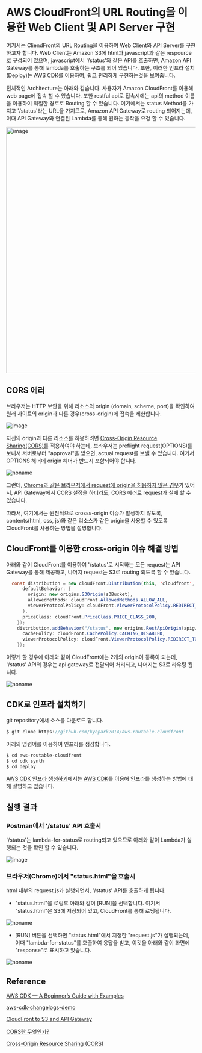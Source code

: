 # AWS CloudFront의 URL Routing을 이용한 Web Client 및 API Server 구현

여기서는 CliendFront의 URL Routing을 이용하여 Web Client와 API Server를 구현하고자 합니다. Web Client는 Amazon S3에 html과 javascript과 같은 respource로 구성되어 있으며, javascript에서 '/status'와 같은 API를 호출하면, Amazon API Gateway를 통해 lambda를 호출하는 구조를 되어 있습니다. 또한, 이러한 인프라 설치(Deploy)는 [AWS CDK](https://github.com/kyopark2014/technical-summary/blob/main/cdk-introduction.md)를 이용하여, 쉽고 편리하게 구현하는것을 보여줍니다.

전체적인 Architecture는 아래와 같습니다. 사용자가 Amazon CloudFront를 이용해 web page에 접속 할 수 있습니다. 또한 restful api로 접속시에는 api의 method 이름을 이용하여 적절한 경로로 Routing 할 수 있습니다. 여기에서는 status Method를 가지고 '/status'라는 URL을 가지므로, Amazon API Gateway로 routing 되어지는데, 이때 API Gateway와 연결된 Lambda를 통해 원하는 동작을 요청 할 수 있습니다. 

<img width="654" alt="image" src="https://user-images.githubusercontent.com/52392004/171968528-f091b951-8e3c-4170-8507-a6d8c263d48b.png">

## CORS 에러 

브라우저는 HTTP 보안을 위해 리소스의 origin (domain, scheme, port)을 확인하여 원래 사이트의 origin과 다른 경우(cross-origin)에 접속을 제한합니다. 

![image](https://user-images.githubusercontent.com/52392004/171963588-1fe1089a-e9fd-4222-b0a3-263dc2fe0d09.png)

자신의 origin과 다른 리소스를 허용하려면 [Cross-Origin Resource Sharing(CORS)](https://developer.mozilla.org/en-US/docs/Web/HTTP/CORS)를 적용하여야 하는데, 브라우저는 preflight request(OPTIONS)를 보내서 서버로부터 "approval"을 받으면, actual request를 보낼 수 있습니다. 여기서 OPTIONS 해더에 origin 헤더가 반드시 포함되어야 합니다.

![noname](https://user-images.githubusercontent.com/52392004/171965277-c06888c4-efd4-48af-b3cd-9038293922ee.png)


그런데, [Chrome과 같은 브라우저에서 request에 origin을 허용하지 않은 경우](https://stackoverflow.com/questions/11182712/refused-to-set-unsafe-header-origin-when-using-xmlhttprequest-of-google-chrome)가 있어서, API Gateway에서 CORS 설정을 하더라도, CORS 에러로 request가 실패 할 수 있습니다. 

따라서, 여기에서는 원천적으로 crosss-origin 이슈가 발생하지 않도록, contents(html, css, js)와 같은 리소스가 같은 origin을 사용할 수 있도록 CloudFront를 사용하는 방법을 설명합니다. 


## CloudFront를 이용한 cross-origin 이슈 해결 방법

아래와 같이 CloudFront를 이용하여 '/status'로 시작하는 모든 request는 API Gateway를 통해 제공하고, 나머지 request는 S3로 routing 되도록 할 수 있습니다.

```java
  const distribution = new cloudFront.Distribution(this, 'cloudfront', {
      defaultBehavior: {
        origin: new origins.S3Origin(s3Bucket),
        allowedMethods: cloudFront.AllowedMethods.ALLOW_ALL,
        viewerProtocolPolicy: cloudFront.ViewerProtocolPolicy.REDIRECT_TO_HTTPS,
      },
      priceClass: cloudFront.PriceClass.PRICE_CLASS_200,  
    });
    distribution.addBehavior("/status", new origins.RestApiOrigin(apigw), {
      cachePolicy: cloudFront.CachePolicy.CACHING_DISABLED,
      viewerProtocolPolicy: cloudFront.ViewerProtocolPolicy.REDIRECT_TO_HTTPS,
    });    
```    

이렇게 할 경우에 아래와 같이 CloudFront에는 2개의 origin이 등록이 되는데, '/status' API의 경우는 api gateway로 전달되어 처리되고, 나머지는 S3로 라우팅 됩니다.

![noname](https://user-images.githubusercontent.com/52392004/171436095-76869042-d7f3-49d9-ba37-015852ec90e5.png)


## CDK로 인프라 설치하기 

git repository에서 소스를 다운로드 합니다.

```c
$ git clone https://github.com/kyopark2014/aws-routable-cloudfront
```

아래의 명령어를 이용하여 인프라를 생성합니다. 

```c
$ cd aws-routable-cloudfront
$ cd cdk synth
$ cd deploy
```

[AWS CDK 인프라 생성하기](https://github.com/kyopark2014/aws-routable-cloudfront/tree/main/cdk-cloudfront)에서는 [AWS CDK](https://github.com/kyopark2014/technical-summary/blob/main/cdk-introduction.md)를 이용해 인프라를 생성하는 방법에 대해 설명하고 있습니다. 

## 실행 결과

### Postman에서 '/status' API 호출시 

'/status'는 lambda-for-status로 routing되고 있으므로 아래와 같이 Lambda가 실행되는 것을 확인 할 수 있습니다.

![image](https://user-images.githubusercontent.com/52392004/171440535-18269d39-9c50-4c66-9e90-c7ec5b17c058.png)

### 브라우저(Chrome)에서 "status.html"을 호출시

html 내부의 request.js가 실행되면서, '/status' API를 호출하게 됩니다.

- "status.html"을 로링후 아래와 같이 [RUN]을 선택합니다. 여기서 "status.html"은 S3에 저장되어 있고, CloudFront를 통해 로딩됩니다.  

![noname](https://user-images.githubusercontent.com/52392004/171988225-2d8618d0-2ac5-412b-9e34-5faf1bc60968.png)


- [RUN] 버튼을 선택하면 "status.html"에서 지정한 "request.js"가 실행되는데, 이때 "lambda-for-status"를 호출하여 응답을 받고, 이것을 아래와 같이 화면에 "response"로 표시하고 있습니다. 

![noname](https://user-images.githubusercontent.com/52392004/171988212-e0647fab-900a-45b2-803b-dfcf39bceb34.png)




## Reference 

[AWS CDK — A Beginner’s Guide with Examples](https://enlear.academy/aws-cdk-a-beginners-guide-with-examples-424c600ac409)

[aws-cdk-changelogs-demo](https://github.com/aws-samples/aws-cdk-changelogs-demo)

[CloudFront to S3 and API Gateway](https://serverlessland.com/patterns/cloudfront-s3-lambda-cdk)

[CORS란 무엇인가?](https://hannut91.github.io/blogs/infra/cors)

[Cross-Origin Resource Sharing (CORS)](https://developer.mozilla.org/en-US/docs/Web/HTTP/CORS)
